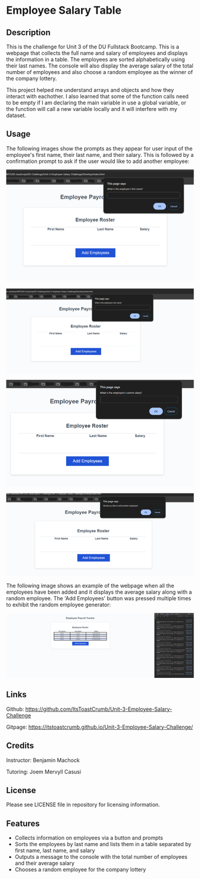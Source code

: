 # Employee Salary Table

## Description

This is the challenge for Unit 3 of the DU Fullstack Bootcamp. This is a webpage that collects the full name and salary of employees and displays the information in a table. The employees are sorted alphabetically using their last names. The console will also display the average salary of the total number of employees and also choose a random employee as the winner of the company lottery.

This project helped me understand arrays and objects and how they interact with eachother. I also learned that some of the function calls need to be empty if I am declaring the main variable in use a global variable, or the function will call a new variable locally and it will interfere with my dataset.

## Usage

The following images show the prompts as they appear for user input of the employee's first name, their last name, and their salary. This is followed by a confirmation prompt to ask if the user would like to add another employee:

![Screenshot of prompt for employee's first name](./images/Employee%20Salary%20Prompt%201%20Screenshot.png)

![Screenshot of prompt for employee's last name](./images/Employee%20Salary%20Prompt%202%20Screenshot.png)

![Screenshot of prompt for employee's salary](./images/Employee%20Salary%20Prompt%203%20Screenshot.png)

![Screenshot of confirmation box if user would like add another employee](./images/Employee%20Salary%20Prompt%204%20Screenshot.png)

The following image shows an example of the webpage when all the employees have been added and it displays the average salary along with a random employee. The 'Add Employees' button was pressed multiple times to exhibit the random employee generator:

![Screenshot of prompt for employee name](./images/Employee%20Salary%20Screenshot.png)

## Links

Github: https://github.com/ItsToastCrumb/Unit-3-Employee-Salary-Challenge

Gitpage: https://itstoastcrumb.github.io/Unit-3-Employee-Salary-Challenge/

## Credits

Instructor: Benjamin Machock

Tutoring: Joem Mervyll Casusi

## License

Please see LICENSE file in repository for licensing information.

## Features

- Collects information on employees via a button and prompts
- Sorts the employees by last name and lists them in a table separated by first name, last name, and salary
- Outputs a message to the console with the total number of employees and their average salary
- Chooses a random employee for the company lottery
